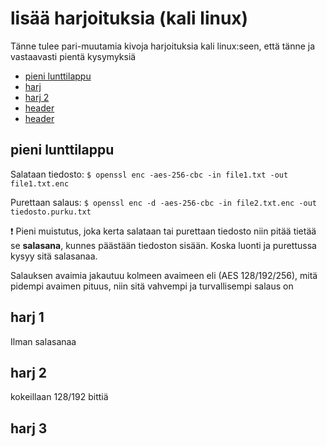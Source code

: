 # lisää harjoituksia (kali linux)
Tänne tulee pari-muutamia kivoja harjoituksia kali linux:seen, että tänne ja vastaavasti pientä kysymyksiä

- [pieni lunttilappu](#pieni-lunttilappu)
- [harj ](#harj-1)
- [harj 2](#harj-2)
- [header](#header)
- [header](#header)

## pieni lunttilappu

Salataan tiedosto: `$ openssl enc -aes-256-cbc -in file1.txt -out file1.txt.enc`

Purettaan salaus: `$ openssl enc -d -aes-256-cbc -in file2.txt.enc -out tiedosto.purku.txt`

:exclamation: Pieni muistutus, joka kerta salataan tai purettaan tiedosto niin pitää tietää se <b>salasana</b>, kunnes päästään tiedoston sisään. Koska luonti ja purettussa kysyy sitä salasanaa. 

Salauksen avaimia jakautuu kolmeen avaimeen eli (AES 128/192/256), mitä pidempi avaimen pituus, niin sitä vahvempi ja turvallisempi salaus on

## harj 1 
Ilman salasanaa


## harj 2
kokeillaan 128/192 bittiä


## harj 3

